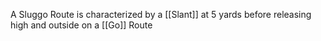 A Sluggo Route is characterized by a [[Slant]] at 5 yards before releasing high and outside on a [[Go]] Route